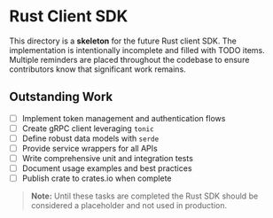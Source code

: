<!-- file: sdks/rust/docs/README.md -->
<!-- version: 0.1.0 -->
<!-- guid: 4faeb1d2-8c44-4c70-bcb9-814b1ec121b3 -->

# Rust Client SDK

This directory is a **skeleton** for the future Rust client SDK. The
implementation is intentionally incomplete and filled with TODO items.  Multiple
reminders are placed throughout the codebase to ensure contributors know that
significant work remains.

## Outstanding Work

- [ ] Implement token management and authentication flows
- [ ] Create gRPC client leveraging `tonic`
- [ ] Define robust data models with `serde`
- [ ] Provide service wrappers for all APIs
- [ ] Write comprehensive unit and integration tests
- [ ] Document usage examples and best practices
- [ ] Publish crate to crates.io when complete

> **Note:** Until these tasks are completed the Rust SDK should be considered a
> placeholder and not used in production.

